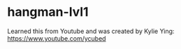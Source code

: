 # hangman-lvl1
Learned this from Youtube and was created by Kylie Ying: https://www.youtube.com/ycubed 
 
